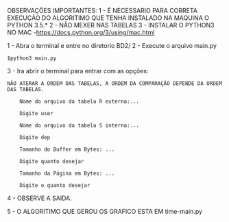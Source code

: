 
OBSERVAÇÕES IMPORTANTES:
	1 - É NECESSARIO PARA CORRETA EXECUÇÃO DO ALGORITIMO QUE TENHA INSTALADO NA MAQUINA O PYTHON 3.5.* 
	2 - NÃO MEXER NAS TABELAS
	3 - INSTALAR O PYTHON3 NO MAC -https://docs.python.org/3/using/mac.html


1 - Abra o terminal e entre no diretorio BD2/
2 - Execute o arquivo main.py
	
	$python3 main.py

3 - Ira abrir o terminal para entrar com as opções:
	
	NÃO ATERAR A ORDEM DAS TABELAS, A ORDEM DA COMPARAÇÃO DEPENDE DA ORDEM DAS TABELAS.

		Nome do arquivo da tabela R externa:...

		Digite user

		Nome do arquivo da tabela S interna:...

		Digite dep

		Tamanho do Buffer em Bytes: ...

		Digite quanto desejar

		Tamanho da Página em Bytes: ...

		Digite o quanto desejar

4 - OBSERVE A SAIDA.


5 - O ALGORITIMO QUE GEROU OS GRAFICO ESTA EM time-main.py

